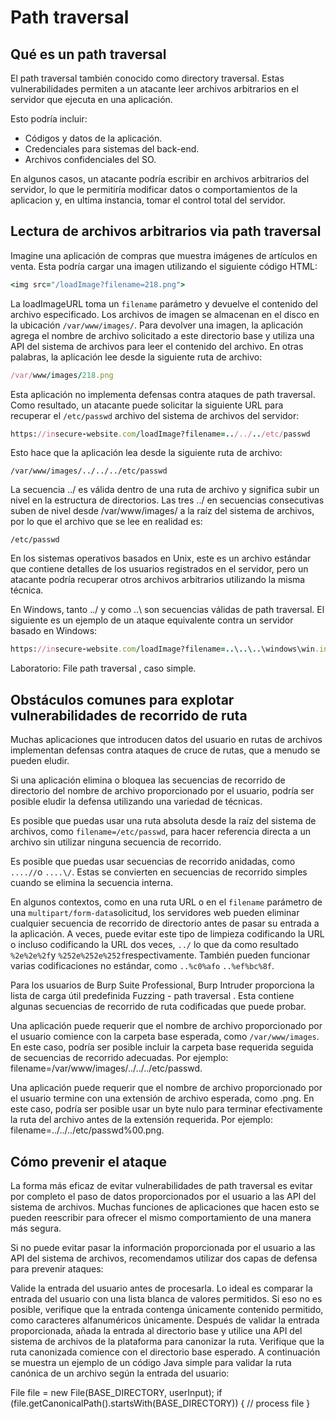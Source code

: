 # Path traversal

## Qué es un path traversal

El path traversal también conocido como directory traversal. Estas vulnerabilidades permiten a un atacante leer archivos arbitrarios en el servidor que ejecuta en una aplicación.

Esto podría incluir:

- Códigos y datos de la aplicación.
- Credenciales para sistemas del back-end.
- Archivos confidenciales del SO.

En algunos casos, un atacante podría escribir en archivos arbitrarios del servidor, lo que le permitiría modificar datos o comportamientos de la aplicacion y, en ultima instancia, tomar el control total del servidor.

## Lectura de archivos arbitrarios via path traversal
Imagine una aplicación de compras que muestra imágenes de artículos en venta. Esta podría cargar una imagen utilizando el siguiente código HTML:

```ruby
<img src="/loadImage?filename=218.png">
```

La loadImageURL toma un `filename` parámetro y devuelve el contenido del archivo especificado. Los archivos de imagen se almacenan en el disco en la ubicación `/var/www/images/`. Para devolver una imagen, la aplicación agrega el nombre de archivo solicitado a este directorio base y utiliza una API del sistema de archivos para leer el contenido del archivo. En otras palabras, la aplicación lee desde la siguiente ruta de archivo:

```ruby
/var/www/images/218.png
```

Esta aplicación no implementa defensas contra ataques de path traversal. Como resultado, un atacante puede solicitar la siguiente URL para recuperar el `/etc/passwd` archivo del sistema de archivos del servidor:

```ruby
https://insecure-website.com/loadImage?filename=../../../etc/passwd
```

Esto hace que la aplicación lea desde la siguiente ruta de archivo:

`/var/www/images/../../../etc/passwd`

La secuencia ../ es válida dentro de una ruta de archivo y significa subir un nivel en la estructura de directorios. Las tres ../ en secuencias consecutivas suben de nivel desde /var/www/images/ a la raíz del sistema de archivos, por lo que el archivo que se lee en realidad es:

`/etc/passwd`

En los sistemas operativos basados ​​en Unix, este es un archivo estándar que contiene detalles de los usuarios registrados en el servidor, pero un atacante podría recuperar otros archivos arbitrarios utilizando la misma técnica.

En Windows, tanto ../ y como ..\ son secuencias válidas de path traversal. El siguiente es un ejemplo de un ataque equivalente contra un servidor basado en Windows:

```ruby
https://insecure-website.com/loadImage?filename=..\..\..\windows\win.ini
```

Laboratorio: File path traversal , caso simple.




## Obstáculos comunes para explotar vulnerabilidades de recorrido de ruta

Muchas aplicaciones que introducen datos del usuario en rutas de archivos implementan defensas contra ataques de cruce de rutas, que a menudo se pueden eludir.

Si una aplicación elimina o bloquea las secuencias de recorrido de directorio del nombre de archivo proporcionado por el usuario, podría ser posible eludir la defensa utilizando una variedad de técnicas.

Es posible que puedas usar una ruta absoluta desde la raíz del sistema de archivos, como `filename=/etc/passwd`, para hacer referencia directa a un archivo sin utilizar ninguna secuencia de recorrido.

Es posible que puedas usar secuencias de recorrido anidadas, como `....//`o `....\/`. Estas se convierten en secuencias de recorrido simples cuando se elimina la secuencia interna.

En algunos contextos, como en una ruta URL o en el `filename` parámetro de una `multipart/form-data`solicitud, los servidores web pueden eliminar cualquier secuencia de recorrido de directorio antes de pasar su entrada a la aplicación. A veces, puede evitar este tipo de limpieza codificando la URL o incluso codificando la URL dos veces, `../` lo que da como resultado `%2e%2e%2f`y `%252e%252e%252f`respectivamente. También pueden funcionar varias codificaciones no estándar, como `..%c0%afo` `..%ef%bc%8f`.

Para los usuarios de Burp Suite Professional, Burp Intruder proporciona la lista de carga útil predefinida Fuzzing - path traversal . Esta contiene algunas secuencias de recorrido de ruta codificadas que puede probar.

Una aplicación puede requerir que el nombre de archivo proporcionado por el usuario comience con la carpeta base esperada, como `/var/www/images`. En este caso, podría ser posible incluir la carpeta base requerida seguida de secuencias de recorrido adecuadas. Por ejemplo: filename=/var/www/images/../../../etc/passwd.

Una aplicación puede requerir que el nombre de archivo proporcionado por el usuario termine con una extensión de archivo esperada, como .png. En este caso, podría ser posible usar un byte nulo para terminar efectivamente la ruta del archivo antes de la extensión requerida. Por ejemplo: filename=../../../etc/passwd%00.png.

## Cómo prevenir el ataque
La forma más eficaz de evitar vulnerabilidades de path traversal es evitar por completo el paso de datos proporcionados por el usuario a las API del sistema de archivos. Muchas funciones de aplicaciones que hacen esto se pueden reescribir para ofrecer el mismo comportamiento de una manera más segura.

Si no puede evitar pasar la información proporcionada por el usuario a las API del sistema de archivos, recomendamos utilizar dos capas de defensa para prevenir ataques:

Valide la entrada del usuario antes de procesarla. Lo ideal es comparar la entrada del usuario con una lista blanca de valores permitidos. Si eso no es posible, verifique que la entrada contenga únicamente contenido permitido, como caracteres alfanuméricos únicamente.
Después de validar la entrada proporcionada, añada la entrada al directorio base y utilice una API del sistema de archivos de la plataforma para canonizar la ruta. Verifique que la ruta canonizada comience con el directorio base esperado.
A continuación se muestra un ejemplo de un código Java simple para validar la ruta canónica de un archivo según la entrada del usuario:

File file = new File(BASE_DIRECTORY, userInput);
if (file.getCanonicalPath().startsWith(BASE_DIRECTORY)) {
    // process file
}
